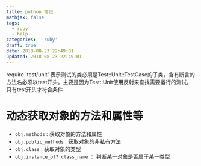 ```yaml
---
title: puthon 笔记
mathjax: false
tags:
  - ruby
  - help
categories: '-ruby'
draft: true
date: 2018-08-23 22:49:01
updated: 2018-08-23 22:49:01
---
```






require 'test/unit'
表示测试的类必须是Test::Unit::TestCase的子类，含有断言的方法名必须以test开头。主要是因为Test::Unit使用反射来查找需要运行的测试。只有test开头才符合条件

# 动态获取对象的方法和属性等

- `obj.methods` : 获取对象的方法和属性
- `obj.public_methods` : 获取对象的非私有方法 
- `obj.class` : 获取对象的类型
- `obj.instance_of? class_name` ： 判断某一对象是否属于某一类型
